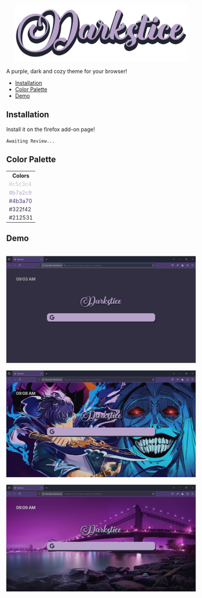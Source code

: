 <div align=center>
    <img src="images/Darkstice_Logo_Light.png" height=150px>
</div>

A purple, dark and cozy theme for your browser!

- [Installation](#installation)
- [Color Palette](#color-palette)
- [Demo](#demo)

## Installation
Install it on the firefox add-on page!
```
Awaiting Review...
```

## Color Palette
<table>
    <tr>
        <th>Colors</th>
    </tr>
    <tr>
        <td style="color: #c5c3c4">#c5c3c4</td>
    </tr>
    <tr>
        <td style="color: #b7a2c9">#b7a2c9</td>
    </tr>
    <tr>
        <td style="color: #4b3a70">#4b3a70</td>
    </tr>
    <tr>
        <td style="color: #322f42">#322f42</td>
    </tr>
    <tr>
        <td style="color: #212531">#212531</td>
    </tr>
</table>

## Demo
<br>
<div align=center>
    <img src="images/Demo_1.png">
</div>
<br>
<div align=center>
    <img src="images/Demo_2.png">
</div>
<br>
<div align=center>
    <img src="images/Demo_3.png">
</div>

